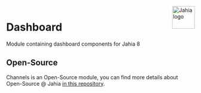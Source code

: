<!--
    Template for Readmes, see alternatives/examples here: https://github.com/matiassingers/awesome-readme
-->
<a href="https://www.jahia.com/">
    <img src="https://www.jahia.com/modules/jahiacom-templates/images/jahia-3x.png" alt="Jahia logo" title="Jahia" align="right" height="60" />
</a>

<!--
    Project name can either be the full length project name (if there is one) or just the repo name. For example: Digital Experience Manager.
-->

Dashboard
======================

Module containing dashboard components for Jahia 8

## Open-Source

Channels is an Open-Source module, you can find more details about Open-Source @ Jahia [in this repository](https://github.com/Jahia/open-source).
